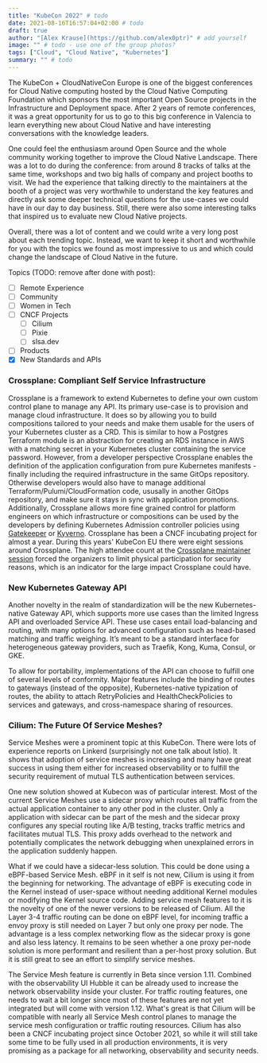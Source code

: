 ```yaml
---
title: "KubeCon 2022" # todo
date: 2021-08-16T16:57:04+02:00 # todo
draft: true
author: "[Alex Krause](https://github.com/alex0ptr)" # add yourself
image: "" # todo - use one of the group photos?
tags: ["Cloud", "Cloud Native", "Kubernetes"]
summary: "" # todo
---
```


The KubeCon + CloudNativeCon Europe is one of the biggest conferences for Cloud Native computing hosted by the Cloud Native Computing Foundation which sponsors the most important Open Source projects in the Infrastructure and Deployment space. After 2 years of remote conferences, it was a great opportunity for us to go to this big conference in Valencia to learn everything new about Cloud Native and have interesting conversations with the knowledge leaders.

One could feel the enthusiasm around Open Source and the whole community working together to improve the Cloud Native Landscape. There was a lot to do during the conference: from around 8 tracks of talks at the same time, workshops and two big halls of company and project booths to visit. We had the experience that talking directly to the maintainers at the booth of a project was very worthwhile to understand the key features and directly ask some deeper technical questions for the use-cases we could have in our day to day business. Still, there were also some interesting talks that inspired us to evaluate new Cloud Native projects.

Overall, there was a lot of content and we could write a very long post about each trending topic. Instead, we want to keep it short and worthwhile for you with the topics we found as most impressive to us and which could change the landscape of Cloud Native in the future.

Topics (TODO: remove after done with post):
- [ ] Remote Experience
- [ ] Community
- [ ] Women in Tech
- [ ] CNCF Projects
  - [ ] Cilium
  - [ ] Pixie
  - [ ] slsa.dev
- [ ] Products
- [x] New Standards and APIs

### Crossplane: Compliant Self Service Infrastructure

Crossplane is a framework to extend Kubernetes to define your own custom control plane to manage any API.
Its primary use-case is to provision and manage cloud infrastructure.
It does so by allowing you to build compositions tailored to your needs and make them usable for the users of your Kubernetes cluster as a CRD.
This is similar to how a Postgres Terraform module is an abstraction for creating an RDS instance in AWS with a matching secret in your Kubernetes cluster containing the service password.
However, from a developer perspective Crossplane enables the definition of the application configuration from pure Kubernetes manifests - finally including the required infrastructure in the same GitOps repository.
Otherwise developers would also have to manage additional Terraform/Pulumi/CloudFormation code, ususally in another GitOps repository, and make sure it stays in sync with application promotions.
Additionally, Crossplane allows more fine grained control for platform engineers on which infrastructure or compositions can be used by the developers by defining Kubernetes Admission controller policies using [Gatekeeper](https://github.com/open-policy-agent/gatekeeper) or [Kyverno](https://github.com/kyverno/kyverno).
Crossplane has been a CNCF incubating project for almost a year.
During this years' KubeCon EU there were eight sessions around Crossplane.
The high attendee count at the [Crossplane maintainer session](https://www.youtube.com/watch?v=xECc7XlD5kY) forced the organizers to limit physical participation for security reasons, which is an indicator for the large impact Crossplane could have.

### New Kubernetes Gateway API 

Another novelty in the realm of standardization will be the new Kubernetes-native Gateway API, which supports more use cases than the limited Ingress API and overloaded Service API. These use cases entail load-balancing and routing, with many options for advanced configuration such as head-based matching and traffic weighing. It’s meant to be a standard interface for heterogeneous gateway providers, such as Traefik, Kong, Kuma, Consul, or GKE.

To allow for portability, implementations of the API can choose to fulfill one of several levels of conformity. Major features include the binding of routes to gateways (instead of the opposite), Kubernetes-native typization of routes, the ability to attach RetryPolicies and HealthCheckPolicies to services and gateways, and cross-namespace sharing of resources.

### Cilium: The Future Of Service Meshes?

Service Meshes were a prominent topic at this KubeCon. There were lots of experience reports on Linkerd (surprisingly not one talk about Istio). It shows that adoption of service meshes is increasing and many have great success in using them either for increased observability or to fulfill the security requirement of mutual TLS authentication between services.

One new solution showed at Kubecon was of particular interest. Most of the current Service Meshes use a sidecar proxy which routes all traffic from the actual application container to any other pod in the cluster. Only a application with sidecar can be part of the mesh and the sidecar proxy configures any special routing like A/B testing, tracks traffic metrics and facilitates mutual TLS. This proxy adds overhead to the network and potentially complicates the network debugging when unexplained errors in the application suddenly happen.

What if we could have a sidecar-less solution. This could be done using a eBPF-based Service Mesh. eBPF in it self is not new, Cilium is using it from the beginning for networking. The advantage of eBPF is executing code in the Kernel instead of user-space without needing additional Kernel modules or modifying the Kernel source code. Adding service mesh features to it is the novelty of one of the newer versions to be released of Cilium. All the Layer 3-4 traffic routing can be done on eBPF level, for incoming traffic a envoy proxy is still needed on Layer 7 but only one proxy per node. The advantage is a less complex networking flow as the sidecar proxy is gone and also less latency.
It remains to be seen whether a one proxy per-node solution is more performant and resilient than a per-host proxy solution. But it is still great to see an effort to simplify service meshes.

The Service Mesh feature is currently in Beta since version 1.11. Combined with the observability UI Hubble it can be already used to increase the network observability inside your cluster. For traffic routing features, one needs to wait a bit longer since most of these features are not yet integrated but will come with version 1.12. What's great is that Cilium will be compatible with nearly all Service Mesh control planes to manage the service mesh configuration or traffic routing resources. Cilium has also been a CNCF incubating project since October 2021, so while it will still take some time to be fully used in all production environments, it is very promising as a package for all networking, observability and security needs.
